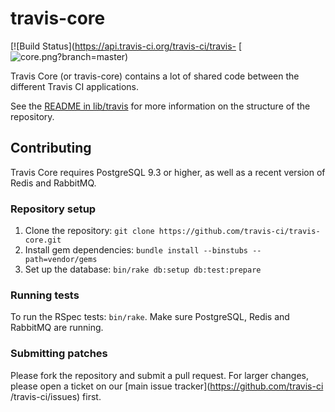# travis-core

[![Build Status](https://api.travis-ci.org/travis-ci/travis-
[![core.png?branch=master)](https://travis-ci.org/travis-ci/travis-core)

Travis Core (or travis-core) contains a lot of shared code between the
different Travis CI applications.

See the [README in lib/travis](lib/travis) for more information on the
structure of the repository.

## Contributing

Travis Core requires PostgreSQL 9.3 or higher, as well as a recent version of
Redis and RabbitMQ.

### Repository setup

1. Clone the repository: `git clone https://github.com/travis-ci/travis-core.git`
2. Install gem dependencies: `bundle install --binstubs --path=vendor/gems`
3. Set up the database: `bin/rake db:setup db:test:prepare`

### Running tests

To run the RSpec tests: `bin/rake`. Make sure PostgreSQL, Redis and RabbitMQ
are running.

### Submitting patches

Please fork the repository and submit a pull request. For larger changes,
please open a ticket on our [main issue tracker](https://github.com/travis-ci
/travis-ci/issues) first.

